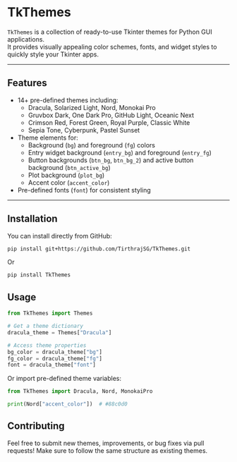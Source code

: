 # TkThemes

`TkThemes` is a collection of ready-to-use Tkinter themes for Python GUI applications.  
It provides visually appealing color schemes, fonts, and widget styles to quickly style your Tkinter apps.

---

## Features

- 14+ pre-defined themes including:
  - Dracula, Solarized Light, Nord, Monokai Pro
  - Gruvbox Dark, One Dark Pro, GitHub Light, Oceanic Next
  - Crimson Red, Forest Green, Royal Purple, Classic White
  - Sepia Tone, Cyberpunk, Pastel Sunset
- Theme elements for:
  - Background (`bg`) and foreground (`fg`) colors
  - Entry widget background (`entry_bg`) and foreground (`entry_fg`)
  - Button backgrounds (`btn_bg`, `btn_bg_2`) and active button background (`btn_active_bg`)
  - Plot background (`plot_bg`)
  - Accent color (`accent_color`)
- Pre-defined fonts (`font`) for consistent styling

---

## Installation

You can install directly from GitHub:

```bash
pip install git+https://github.com/TirthrajSG/TkThemes.git
```

Or 

```bash
pip install TkThemes
```

## Usage
```python
from TkThemes import Themes

# Get a theme dictionary
dracula_theme = Themes["Dracula"]

# Access theme properties
bg_color = dracula_theme["bg"]
fg_color = dracula_theme["fg"]
font = dracula_theme["font"]

```
Or import pre-defined theme variables:
```python
from TkThemes import Dracula, Nord, MonokaiPro

print(Nord["accent_color"])  # #88c0d0

```

## Contributing

Feel free to submit new themes, improvements, or bug fixes via pull requests!
Make sure to follow the same structure as existing themes.

